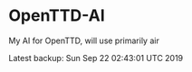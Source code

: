 # OpenTTD-AI
My AI for OpenTTD, will use primarily air

Latest backup: Sun Sep 22 02:43:01 UTC 2019
